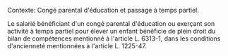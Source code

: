 Contexte: Congé parental d'éducation et passage à temps partiel.

Le salarié bénéficiant d'un congé parental d'éducation ou exerçant son activité à temps partiel pour élever un enfant bénéficie de plein droit du bilan de compétences mentionné à l'article L. 6313-1, dans les conditions d'ancienneté mentionnées à l'article L. 1225-47.